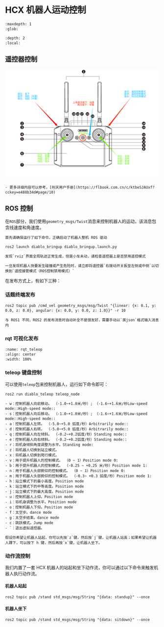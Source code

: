 # HCX 机器人运动控制

```{toctree}
:maxdepth: 1
:glob:
```

```{contents} Contents
:depth: 2
:local:
```

## 遥控器控制

![](../../_static/remote_control.png)

```{tip}
- 更多详细内容可以参考，[刑天用户手册](https://flbook.com.cn/c/ktbeSJAUxf?cckey=e488b34d#page/10)
```

## ROS 控制
在`ROS`部分，我们使用`geometry_msgs/Twist`消息来控制机器人的运动，该消息包含线速度和角速度。

```{note}
首先请确保运行了如下命令，正确启动了机器人整机 ROS 驱动
```

```
ros2 launch diablo_bringup diablo_bringup.launch.py
```

```{tip}
发现`rviz`界面全局轨迹正常生成，但是小车未动，请检查遥控器上是否禁用遥控模式
```

```{note}
一旦发现机器人快要发生碰撞或产生危险时，请立即将遥控器`右拨动开关扳至左侧或中侧`以切换到`遥控接管模式（ROS控制禁用模式）`
```

在发布方式上，有如下三种：

### 话题终端发布

```
ros2 topic pub /cmd_vel geometry_msgs/msg/Twist "{linear: {x: 0.1, y: 0.0, z: 0.0}, angular: {x: 0.0, y: 0.0, z: 1.0}}" -r 10
```

```{tip}
与 ROS1 不同，ROS2 的发布消息时自动补全不是很友好，需要手动以`类json`格式输入消息内
```

### rqt 可视化发布

```{figure} ../../_static/rqt_pub_gui.png
:name: rqt_teleop
:align: center
:width: 100%
```


### teleop 键盘控制

可以使用`teleop`包来控制机器人，运行如下命令即可：

```
ros2 run diablo_teleop teleop_node
```

```{danger}
- w：控制机器人向前移动。 （-1.0~+1.0米/秒）; （-1.6~+1.6米/秒Low-speed mode::High-speed mode::
- s：控制机器人向后移动。 （-1.0~+1.0米/秒）; （-1.6~+1.6米/秒Low-speed mode::High-speed mode::
- a：控制机器人左转。 （-5.0~+5.0 弧度/秒）Arbitrarily mode::
- d：控制机器人右转。 （-5.0~+5.0 弧度/秒）Arbitrarily mode::
- q：控制机器人向左倾斜。 （-0.2~+0.2弧度/秒）Standing mode::
- e：控制机器人向右倾斜。 （-0.2~+0.2弧度/秒）Standing mode::
- r：将机身倾斜角度调整为水平。Standing mode:
- z：将机器人切换到站立模式。
- x：将机器人切换到爬行模式。
- v：用于提升机器人的控制模式。 （0 ~ 1）Position mode 0:
- b：用于提升机器人的控制模式。 （-0.25 ~ +0.25 米/秒）Position mode 1:
- n：用于机器人头部俯仰的控制模式。 （0 ~ 1）Position mode 0:
- m：用于机器人头部俯仰的控制模式。 （-0.3~ +0.3 弧度/秒）Position mode 1:
- h：站立模式下的最小高度。Position mode
- k：站立模式下的中等高度。Position mode
- j：站立模式下的最大高度。Position mode
- u：控制机器人上仰。Position mode
- i：将机身调整为水平。Position mode
- o：控制机器人下仰。Position mode
- f：太空步。dance mode
- g：太空步结束。dance mode
- c：跳跃模式。Jump mode
- `：退出虚拟遥控器。
```

```{tip}
假设你希望让机器人站起，你可以先按`z`键，然后按`j`键，让机器人站高；如果希望让机器人蹲下，可以按下 h 键，然后再按`x`键，让机器人坐下。
```

### 动作流控制

我们内置了一套 HCX 机器人的站起和坐下动作流，你可以通过以下命令来触发机器人执行动作流。

#### 机器人站起
```
ros2 topic pub /stand std_msgs/msg/String "{data: standup}" --once
```

#### 机器人坐下
```
ros2 topic pub /stand std_msgs/msg/String "{data: sitdown}" --once
```